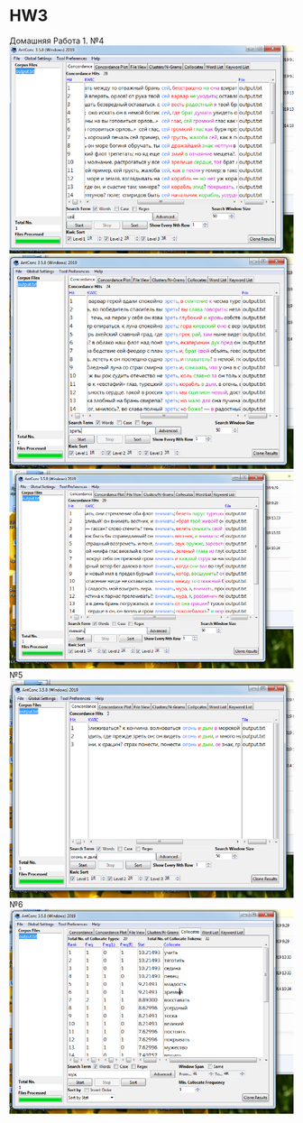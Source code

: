 # HW3
Домашняя Работа
1.
№4
![](photo.PNG)
![](photo2.PNG)
![](photo3.PNG)
№5
![](photo4.PNG)
№6
![](photo5.PNG)
